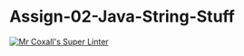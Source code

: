 # Assign-02-Java-String-Stuff

[![Mr Coxall's Super Linter](https://github.com/ICS4U-Programming-SpencerS/Assign-02-Java-String-Stuff/workflows/Mr%20Coxall's%20Super%20Linter/badge.svg)](https://github.com/ICS4U-Programming-SpencerS/Assign-02-Java-String-Stuff/actions/)

